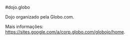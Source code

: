 #dojo.globo

Dojo organizado pela Globo.com.

Mais informações: <https://sites.google.com/a/corp.globo.com/globojo/home>.

